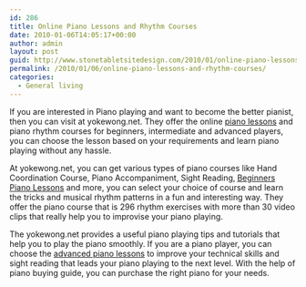 ```yaml
---
id: 286
title: Online Piano Lessons and Rhythm Courses
date: 2010-01-06T14:05:17+00:00
author: admin
layout: post
guid: http://www.stonetabletsitedesign.com/2010/01/online-piano-lessons-and-rhythm-courses/
permalink: /2010/01/06/online-piano-lessons-and-rhythm-courses/
categories:
  - General living
---
```

If you are interested in Piano playing and want to become the better pianist, then you can visit at yokewong.net. They offer the online [piano lessons](http://www.yokewong.net/) and piano rhythm courses for beginners, intermediate and advanced players, you can choose the lesson based on your requirements and learn piano playing without any hassle.

At yokewong.net, you can get various types of piano courses like Hand Coordination Course, Piano Accompaniment, Sight Reading‚ [Beginners Piano Lessons](http://www.yokewong.net/) and more, you can select your choice of course and learn the tricks and musical rhythm patterns in a fun and interesting way. They offer the piano course that is 296 rhythm exercises with more than 30 video clips that really help you to improvise your piano playing.

The yokewong.net provides a useful piano playing tips and tutorials that help you to play the piano smoothly. If you are a piano player, you can choose the [advanced piano lessons](http://www.yokewong.net/) to improve your technical skills and sight reading that leads your piano playing to the next level. With the help of piano buying guide, you can purchase the right piano for your needs.